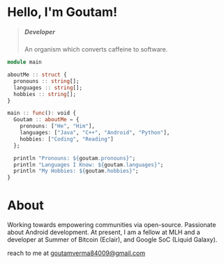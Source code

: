 <!--
**GoutamVerma/GoutamVerma** is a ✨ _special_ ✨ repository because its `README.md` (this file) appears on your GitHub profile.

Here are some ideas to get you started:

- 🔭 I’m currently working on ...
- 🌱 I’m currently learning ...
- 👯 I’m looking to collaborate on ...
- 🤔 I’m looking for help with ...
- 💬 Ask me about ...
- 📫 How to reach me: ...
- 😄 Pronouns: ...
- ⚡ Fun fact: ...
-->

# Hello, I'm Goutam!

> ##### Developer 
> An organism which converts caffeine to software.

```julia
module main

aboutMe :: struct {
  pronouns :: string[];
  languages :: string[];
  hobbies :: string[];
}

main :: func(): void {
  Goutam :: aboutMe = {
    pronouns: ["He", "Him"],
    languages: ["Java", "C++", "Android", "Python"],
    hobbies: ["Coding", "Reading"]
  };

  println "Pronouns: ${goutam.pronouns}";
  println "Languages I Know: ${goutam.languages}";
  println "My Hobbies: ${goutam.hobbies}";
}
```


# About 
Working towards empowering communities via open-source. Passionate about Android development. At present, I am a fellow at MLH and a developer at Summer of Bitcoin (Eclair), and Google SoC (Liquid Galaxy).

reach to me at goutamverma84009@gmail.com 
